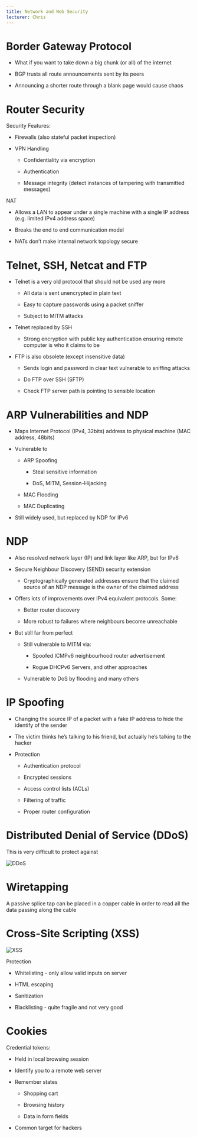 ```yaml
---
title: Network and Web Security
lecturer: Chris
---
```


# Border Gateway Protocol

-   What if you want to take down a big chunk (or all) of the internet

-   BGP trusts all route announcements sent by its peers

-   Announcing a shorter route through a blank page would cause chaos

# Router Security

Security Features:

-   Firewalls (also stateful packet inspection)

-   VPN Handling

    -   Confidentiality via encryption

    -   Authentication

    -   Message integrity (detect instances of tampering with
        transmitted messages)

NAT

-   Allows a LAN to appear under a single machine with a single IP
    address (e.g. limited IPv4 address space)

-   Breaks the end to end communication model

-   NATs don’t make internal network topology secure

# Telnet, SSH, Netcat and FTP

-   Telnet is a very old protocol that should not be used any more

    -   All data is sent unencrypted in plain text

    -   Easy to capture passwords using a packet sniffer

    -   Subject to MITM attacks

-   Telnet replaced by SSH

    -   Strong encryption with public key authentication ensuring remote
        computer is who it claims to be

-   FTP is also obsolete (except insensitive data)

    -   Sends login and password in clear text vulnerable to sniffing
        attacks

    -   Do FTP over SSH (SFTP)

    -   Check FTP server path is pointing to sensible location

# ARP Vulnerabilities and NDP

-   Maps Internet Protocol (IPv4, 32bits) address to physical machine
    (MAC address, 48bits)

-   Vulnerable to

    -   ARP Spoofing

        -   Steal sensitive information

        -   DoS, MITM, Session-Hijacking

    -   MAC Flooding

    -   MAC Duplicating

-   Still widely used, but replaced by NDP for IPv6

# NDP

-   Also resolved network layer (IP) and link layer like ARP, but for
    IPv6

-   Secure Neighbour Discovery (SEND) security extension

    -   Cryptographically generated addresses ensure that the claimed
        source of an NDP message is the owner of the claimed address

-   Offers lots of improvements over IPv4 equivalent protocols. Some:

    -   Better router discovery

    -   More robust to failures where neighbours become unreachable

-   But still far from perfect

    -   Still vulnerable to MITM via:

        -   Spoofed ICMPv6 neighbourhood router advertisement

        -   Rogue DHCPv6 Servers, and other approaches

    -   Vulnerable to DoS by flooding and many others

# IP Spoofing

-   Changing the source IP of a packet with a fake IP address to hide
    the identify of the sender

-   The victim thinks he’s talking to his friend, but actually he’s
    talking to the hacker

-   Protection

    -   Authentication protocol

    -   Encrypted sessions

    -   Access control lists (ACLs)

    -   Filtering of traffic

    -   Proper router configuration

# Distributed Denial of Service (DDoS)

This is very difficult to protect against

![DDoS](/img/Year_2/Networks_and_Systems/Security/Network+Web/DDoS.webp)

# Wiretapping

A passive splice tap can be placed in a copper cable in order to read
all the data passing along the cable

# Cross-Site Scripting (XSS)

![XSS](/img/Year_2/Networks_and_Systems/Security/Network+Web/XSS.webp)

Protection

-   Whitelisting - only allow valid inputs on server

-   HTML escaping

-   Sanitization

-   Blacklisting - quite fragile and not very good

# Cookies

Credential tokens:

-   Held in local browsing session

-   Identify you to a remote web server

-   Remember states

    -   Shopping cart

    -   Browsing history

    -   Data in form fields

-   Common target for hackers
